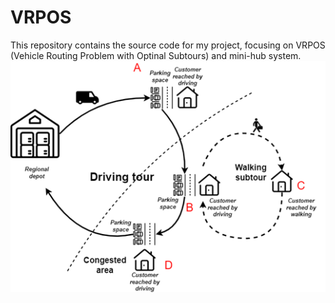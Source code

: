 # VRPOS
This repository contains the source code for my project, focusing on VRPOS (Vehicle Routing Problem with Optinal Subtours) and mini-hub system.
![pic1](./delivery.png)
